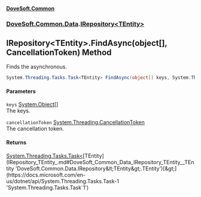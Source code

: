 #### [DoveSoft.Common](readme.md 'readme')
### [DoveSoft.Common.Data](DoveSoft_Common_Data.md 'DoveSoft.Common.Data').[IRepository&lt;TEntity&gt;](IRepository_TEntity_.md 'DoveSoft.Common.Data.IRepository&lt;TEntity&gt;')
## IRepository&lt;TEntity&gt;.FindAsync(object[], CancellationToken) Method
Finds the asynchronous.  
```csharp
System.Threading.Tasks.Task<TEntity> FindAsync(object[] keys, System.Threading.CancellationToken cancellationToken=default(System.Threading.CancellationToken));
```
#### Parameters
<a name='DoveSoft_Common_Data_IRepository_TEntity__FindAsync(object___System_Threading_CancellationToken)_keys'></a>
`keys` [System.Object](https://docs.microsoft.com/en-us/dotnet/api/System.Object 'System.Object')[[]](https://docs.microsoft.com/en-us/dotnet/api/System.Array 'System.Array')  
The keys.
  
<a name='DoveSoft_Common_Data_IRepository_TEntity__FindAsync(object___System_Threading_CancellationToken)_cancellationToken'></a>
`cancellationToken` [System.Threading.CancellationToken](https://docs.microsoft.com/en-us/dotnet/api/System.Threading.CancellationToken 'System.Threading.CancellationToken')  
The cancellation token.
  
#### Returns
[System.Threading.Tasks.Task&lt;](https://docs.microsoft.com/en-us/dotnet/api/System.Threading.Tasks.Task-1 'System.Threading.Tasks.Task`1')[TEntity](IRepository_TEntity_.md#DoveSoft_Common_Data_IRepository_TEntity__TEntity 'DoveSoft.Common.Data.IRepository&lt;TEntity&gt;.TEntity')[&gt;](https://docs.microsoft.com/en-us/dotnet/api/System.Threading.Tasks.Task-1 'System.Threading.Tasks.Task`1')  

